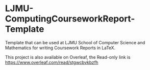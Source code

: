 # LJMU-ComputingCourseworkReport-Template
Template that can be used at LJMU School of Computer Science and Mathematics for writing Coursework Reports in LaTeX. 

This project is also available on Overleaf, the Read-only link is https://www.overleaf.com/read/stgwcbvkbzfh 

